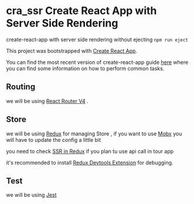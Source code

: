 # cra_ssr Create React App with Server Side Rendering
create-react-app with server side rendering without ejecting  `npm run eject`

This project was bootstrapped with [Create React App](https://github.com/facebookincubator/create-react-app).

You can find the most recent version of create-react-app  guide [here](https://github.com/facebookincubator/create-react-app/blob/master/packages/react-scripts/template/README.md) where you can find some information on how to perform common tasks.<br>

## Routing
we will be using [React Router V4](https://github.com/ReactTraining/react-router) .

## Store 
we will be using [Redux](https://redux.js.org/) for managing Store , if you want to use [Mobx]() you will have to update the config a little bit

you need to check [SSR in Redux](https://redux.js.org/recipes/server-rendering) if you plan tu use api call in tour app

it's recommended to install [Redux Devtools Extension](https://github.com/zalmoxisus/redux-devtools-extension) for debugging. 

## Test
we will be using [Jest]() 

